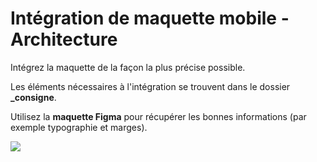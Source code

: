 # Intégration de maquette mobile - Architecture

Intégrez la maquette de la façon la plus précise possible.

Les éléments nécessaires à l'intégration se trouvent dans le dossier **\_consigne**.

Utilisez la **maquette Figma** pour récupérer les bonnes informations (par exemple typographie et marges).

![](_consigne/maquette.png)
